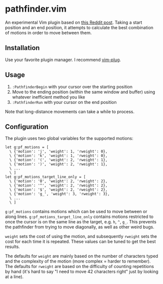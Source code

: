 # pathfinder.vim

An experimental Vim plugin based on [this Reddit post][reddit]. Taking a start
position and an end position, it attempts to calculate the best combination of
motions in order to move between them.

## Installation

Use your favorite plugin manager. I recommend
[vim-plug](https://github.com/junegunn/vim-plug).

## Usage

1. `:PathfinderBegin` with your cursor over the starting position
2. Move to the ending position (within the same window and buffer) using
   whatever inefficient method you like
1. `:PathfinderRun` with your cursor on the end position

Note that long-distance movements can take a while to process.

## Configuration

The plugin uses two global variables for the supported motions:

```vim
let g:pf_motions = [
  \ {'motion': 'j', 'weight': 1, 'rweight': 0},
  \ {'motion': 'k', 'weight': 1, 'rweight': 0},
  \ {'motion': '(', 'weight': 2, 'rweight': 1},
  \ {'motion': ')', 'weight': 2, 'rweight': 1},
  \ ...
  \ ]
let g:pf_motions_target_line_only = [
  \ {'motion': '0', 'weight': 2, 'rweight': 2},
  \ {'motion': '^', 'weight': 2, 'rweight': 2},
  \ {'motion': '$', 'weight': 2, 'rweight': 2},
  \ {'motion': 'g_', 'weight': 3, 'rweight': 3},
  \ ...
  \ ]
```

`g:pf_motions` contains motions which can be used to move between or along lines.
`g:pf_motions_target_line_only` contains motions restricted to once the cursor
is on the same line as the target, e.g. `h`, `^`, `g_`. This prevents the
pathfinder from trying to move diagonally, as well as other weird bugs.

`weight` sets the cost of using the motion, and subsequently `rweight` sets the
cost for each time it is repeated. These values can be tuned to get the best
results.

The defaults for `weight` are mainly based on the number of characters typed
and the complexity of the motion (more complex = harder to remember). The
defaults for `rweight` are based on the difficulty of counting repetitions
by hand (it's hard to say "I need to move 42 characters right" just by looking
at a line).


[reddit]: https://www.reddit.com/r/vim/comments/gpam7f/plugin_to_suggest_how_to_be_more_efficient/frm01tx?utm_source=share&utm_medium=web2x
